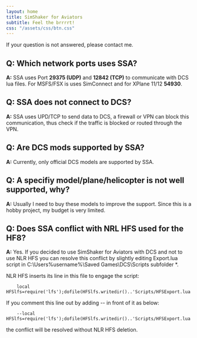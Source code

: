 ```yaml
---
layout: home
title: SimShaker for Aviators
subtitle: Feel the brrrrt!
css: "/assets/css/btn.css"
---
```


If your question is not answered, please contact me.

## Q: Which network ports uses SSA?
**A:** SSA uses Port **29375 (UDP)** and **12842 (TCP)** to communicate with DCS lua files. For MSFS/FSX is uses SimConnect and for XPlane 11/12 **54930**.

## Q: SSA does not connect to DCS?
**A:** SSA uses UPD/TCP to send data to DCS, a firewall or VPN can block this communication, thus check if the traffic is blocked or routed through the VPN.

## Q: Are DCS mods supported by SSA?
**A:** Currently, only official DCS models are supported by SSA.

## Q: A specifiy model/plane/helicopter is not well supported, why?
**A:** Usually I need to buy these models to improve the support. Since this is a hobby project, my budget is very limited. 

## Q: Does SSA conflict with NRL HFS used for the HF8?
**A:** Yes.
If you decided to use SimShaker for Aviators with DCS and not to use NLR HFS you can resolve this conflict by slightly editing Export.lua script in C:\Users\%username%\Saved Games\DCS\Scripts subfolder *.

NLR HFS inserts its line in this file to engage the script:

```
    local HFSlfs=require('lfs');dofile(HFSlfs.writedir()..'Scripts/HFSExport.lua')
```

If you comment this line out by adding -- in front of it as below:

```
    --local HFSlfs=require('lfs');dofile(HFSlfs.writedir()..'Scripts/HFSExport.lua')
```
the conflict will be resolved without NLR HFS deletion. 